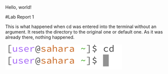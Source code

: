 Hello, world!

#Lab Report 1

This is what happened when cd was entered into the terminal without an argument. It resets the directory to the original one or default one. As it was already there, nothing happened.


![Image](CD_w_no_arg.png)

